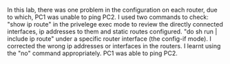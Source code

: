 In this lab, there was one problem in the configuration on each router, due to which, PC1 was unable to ping PC2. 
I used two commands to check:
"show ip route" in the privelege exec mode to review the directly connected interfaces, ip addresses to them and static routes configured.
"do sh run | include ip route" under a specific router interface (the config-if mode).
I corrected the wrong ip addresses or interfaces in the routers. 
I learnt using the "no" command appropriately.
PC1 was able to ping PC2.
